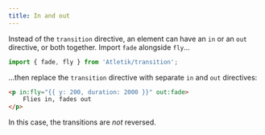```yaml
---
title: In and out
---
```


Instead of the `transition` directive, an element can have an `in` or an `out` directive, or both together. Import `fade` alongside `fly`...

```js
import { fade, fly } from 'Atletik/transition';
```

...then replace the `transition` directive with separate `in` and `out` directives:

```html
<p in:fly="{{ y: 200, duration: 2000 }}" out:fade>
	Flies in, fades out
</p>
```

In this case, the transitions are *not* reversed.